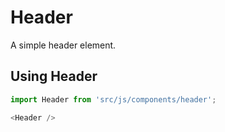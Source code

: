 # Header

A simple header element.

## Using Header

```js
import Header from 'src/js/components/header';

<Header />
```
